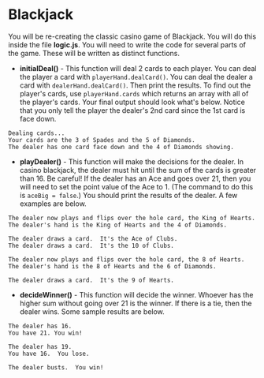 # Blackjack

You will be re-creating the classic casino game of Blackjack.  You will do this inside the file **logic.js**.  You will need to write the code for several parts of the game.  These will be written as distinct functions.

- **initialDeal()** - This function will deal 2 cards to each player.  You can deal the player a card with `playerHand.dealCard()`.  You can deal the dealer a card with `dealerHand.dealCard()`.  Then print the results.  To find out the player's cards, use `playerHand.cards` which returns an array with all of the player's cards.  Your final output should look what's below.  Notice that you only tell the player the dealer's 2nd card since the 1st card is face down.

```
Dealing cards...
Your cards are the 3 of Spades and the 5 of Diamonds.
The dealer has one card face down and the 4 of Diamonds showing.
```
- **playDealer()** - This function will make the decisions for the dealer.  In casino blackjack, the dealer must hit until the sum of the cards is greater than 16.  Be careful!  If the dealer has an Ace and goes over 21, then you will need to set the point value of the Ace to 1.  (The command to do this is `aceBig = false`.)  You should print the results of the dealer.  A few examples are below.

```
The dealer now plays and flips over the hole card, the King of Hearts.
The dealer's hand is the King of Hearts and the 4 of Diamonds.

The dealer draws a card.  It's the Ace of Clubs.
The dealer draws a card.  It's the 10 of Clubs.
```

```
The dealer now plays and flips over the hole card, the 8 of Hearts.
The dealer's hand is the 8 of Hearts and the 6 of Diamonds.

The dealer draws a card.  It's the 9 of Hearts.
```
- **decideWinner()** - This function will decide the winner.  Whoever has the higher sum without going over 21 is the winner.  If there is a tie, then the dealer wins.  Some sample results are below.

```
The dealer has 16.
You have 21. You win!
```

```
The dealer has 19.
You have 16.  You lose.
```

```
The dealer busts.  You win!
```
